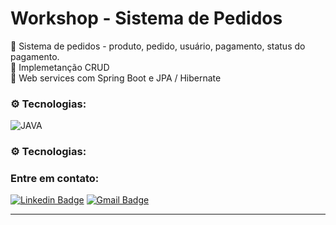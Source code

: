 <h1> Workshop - Sistema de Pedidos </h1>
<p>📌 Sistema de pedidos - produto, pedido, usuário, pagamento, status do pagamento. <br>
📌 Implemetanção CRUD <br>
📌 Web services com Spring Boot e JPA / Hibernate</p>


### ⚙️ Tecnologias:
![JAVA](https://img.shields.io/badge/-JAVA-0D1117?style=for-the-badge&logo=java&logoColor=1572B6&labelColor=0D1117)&nbsp;


### ⚙️ Tecnologias:


### Entre em contato:
[![Linkedin Badge](https://img.shields.io/badge/-Thais-blue?style=flat-square&logo=Linkedin&logoColor=white&link=https://www.linkedin.com/in/thaisreisiviera/)](https://www.linkedin.com/in/thaisreisiviera/)
[![Gmail Badge](https://img.shields.io/badge/-tdrv05@outlook.com-c14438?style=flat-square&logo=Gmail&logoColor=white&link=mailto:tdrv05@outlook.com)](mailto:tdrv05@outlook.com)
<hr>
